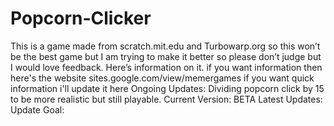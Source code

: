 # Popcorn-Clicker
This is a game made from scratch.mit.edu and Turbowarp.org so this won’t be the best game but I am trying to make it better so please
don’t judge but I would love feedback. Here’s information on it. if you want information then here's the website
sites.google.com/view/memergames
if you want quick information i'll update it here
Ongoing Updates: Dividing popcorn click by 15 to be more realistic but still playable.
Current Version: BETA
Latest Updates:
Update Goal:
